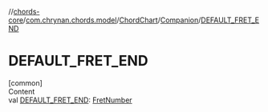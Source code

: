 //[chords-core](../../../../index.md)/[com.chrynan.chords.model](../../index.md)/[ChordChart](../index.md)/[Companion](index.md)/[DEFAULT_FRET_END](-d-e-f-a-u-l-t_-f-r-e-t_-e-n-d.md)



# DEFAULT_FRET_END  
[common]  
Content  
val [DEFAULT_FRET_END](-d-e-f-a-u-l-t_-f-r-e-t_-e-n-d.md): [FretNumber](../../-fret-number/index.md)  




